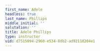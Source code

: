 ```yaml
---
first_name: Adele
headless: true
last_name: Phillips
middle_initial: ''
salutation: ''
title: Adele Phillips
type: instructor
uid: d7515094-2960-e534-8db2-ad92118204e1
---
```

